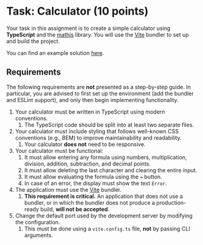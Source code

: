 # Task: Calculator (10 points)

Your task in this assignment is to create a simple calculator using **TypeScript** and the [mathjs](https://www.npmjs.com/package/mathjs) library. You will use the [Vite](https://vite.dev/) bundler to set up and build the project.

You can find an example solution [here](./example.gif).

## Requirements

The following requirements are **not** presented as a step-by-step guide. In particular, you are advised to first set up the environment (add the bundler and ESLint support), and only then begin implementing functionality.

1. Your calculator must be written in TypeScript using modern conventions.
   1. The TypeScript code should be split into at least two separate files.
2. Your calculator must include styling that follows well-known CSS conventions (e.g., BEM) to improve maintainability and readability.
   1. Your calculator **does not** need to be responsive.
3. Your calculator must be functional:
   1. It must allow entering any formula using numbers, multiplication, division, addition, subtraction, and decimal points.
   1. It must allow deleting the last character and clearing the entire input.
   1. It must allow evaluating the formula using the `=` button.
   1. In case of an error, the display must show the text `Error`.
4. The application must use the [Vite](https://vite.dev/) bundler.
   1. **This requirement is critical.** An application that does not use a bundler, or in which the bundler does not produce a production-ready build, **will not be accepted**.
5. Change the default port used by the development server by modifying the configuration.
   1. This must be done using a `vite.config.ts` file, **not** by passing CLI arguments.

